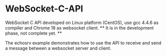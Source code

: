 WebSocket-C-API
===============
WebSocket C API developed on Linux platform (CentOS), use gcc 4.4.6 as compiler and Chrome 18 as websocket client.
** It is in the development phase, not complete yet. **

The echosrv example demonstrates how to use the API to receive and send a message between a websocket server
and client.